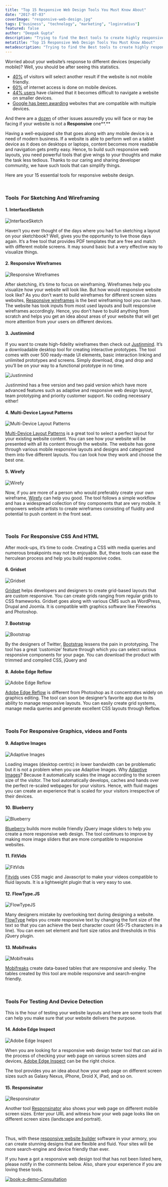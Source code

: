 ```yaml
---
title: "Top 15 Responsive Web Design Tools You Must Know About"
date: "2017-07-03"
coverImage: "responsive-web-design.jpg"
tags: ["business", "technology", "marketing", "loginradius"]
featured: false 
author: "Deepak Gupta"
description: "Trying to find the Best tools to create highly responsive web designs? Here's your one stop shop to find everything you need to make your website more responsive"
metatitle: "Top 15 Responsive Web Design Tools You Must Know About"
metadescription: "Trying to find the Best tools to create highly responsive web designs? Here's your one stop shop to find everything you need to make your website more responsive"
---
```

Worried about your website’s response to different devices (especially mobile)? Well, you should be after seeing this statistics. 

- [40%](http://www.iacquire.com/blog/mobile-behavior-big-game-seating-a-study-with-surveymonkey) of visitors will select another result if the website is not mobile friendly.
- [60%](https://www.bopdesign.com/bop-blog/2015/02/responsive-web-design-statistics/) of internet access is done on mobile devices.
- [44% users](https://www.bopdesign.com/bop-blog/2015/02/responsive-web-design-statistics/) have claimed that it becomes difficult to navigate a website on smaller devices.
- [Google has been awarding](https://www.awwwards.com/why-responsive-design-support-is-the-most-important-feature-you-can-add-to-your-website.html) websites that are compatible with multiple devices.

And there are a [dozen](https://blog.hubspot.com/marketing/compelling-stats-website-design-optimization-list) of other issues assuredly you will face or may be facing if your website is not a **Responsive** one**.**

Having a well-equipped site that goes along with any mobile device is a need of modern business. If a website is able to perform well on a tablet device as it does on desktops or laptops, content becomes more readable and navigation gets pretty easy. Hence, to build such responsive web layouts, you need powerful tools that give wings to your thoughts and make the task less tedious. Thanks to our caring and sharing developer community, we have such tools that can simplify things.

Here are your 15 essential tools for responsive website design.

 

### **Tools  For Sketching And Wireframing**

#### **1\. InterfaceSketch**

![InterfaceSketch]( InterfaceSketch.png?ver=1553881376)

Haven’t you ever thought of the days where you had fun sketching a layout on your sketchbook? Well, gives you the opportunity to live those days again. It‘s a free tool that provides PDF templates that are free and match with different mobile screens. It may sound basic but a very effective way to visualize things.

#### **2\. Responsive Wireframes**

![Responsive Wireframes]( Responsive-Wireframes-1.png?ver=1553881376)

After sketching, it’s time to focus on wireframing. Wireframes help you visualize how your website will look like. But how would responsive website look like? As you don’t want to build wireframes for different screen sizes websites, [Responsive wireframes](http://www.thismanslife.co.uk/projects/lab/responsivewireframes/#desktop) is the best wireframing tool you can have. The website has took inputs from most used layouts and built responsive wireframes accordingly. Hence, you don’t have to build anything from scratch and helps you get an idea about areas of your website that will get more attention from your users on different devices.

#### **3\. Justinmind**

If you want to create high-fidelity wireframes then check out [Justinmind](https://www.justinmind.com/). It’s a downloadable desktop tool for creating interactive prototypes. The tool comes with over 500 ready-made UI elements, basic interaction linking and unlimited prototypes and screens. Simply download, drag and drop and you’ll be on your way to a functional prototype in no time.

![Justinmind]( Justinmind.png?ver=1553881376)

Justinmind has a free version and two paid version which have more advanced features such as adaptive and responsive web design layout, team prototyping and priority customer support. No coding necessary either!

#### **4\. Multi-Device Layout Patterns**

![Multi-Device Layout Patterns]( Multi-Device-Layout-Patterns.png?ver=1553881376)

[Multi-Device Layout Patterns](https://www.lukew.com/ff/entry.asp?1514) is a great tool to select a perfect layout for your existing website content. You can see how your website will be presented with all its content through the website. The website has gone through various mobile responsive layouts and designs and categorized them into five different layouts. You can look how they work and choose the best one.

#### **5\. Wirefy**

![Wirefy]( Wirefy.png?ver=1553881376)

Now, if you are more of a person who would preferably create your own wireframe, [Wirefy](http://getwirefy.com/) can help you good. The tool follows a simple workflow and has a widespread collection of tiny components that are very mobile. It empowers website artists to create wireframes consisting of fluidity and potential to push content in the front seat. 

 

### **Tools  For Responsive CSS And HTML**

After mock-ups, it’s time to code. Creating a CSS with media queries and numerous breakpoints may not be enjoyable. But, these tools can ease the herculean process and help you build responsive codes.

#### **6\. Gridset**

![Gridset]( Gridset.png?ver=1553881376)

[Gridset](https://gridsetapp.com/) helps developers and designers to create grid-based layouts that are custom responsive. You can create grids ranging from regular grids to CSS frameworks. Gridset goes along with various CMS such as WordPress, Drupal and Joomla. It is compatible with graphics software like Fireworks and Photoshop.

#### **7\. Bootstrap**

![Bootstrap]( Bootstrap.png?ver=1553881376)

By the designers of Twitter, [Bootstrap](http://getbootstrap.com/) lessens the pain in prototyping. The tool has a great ‘customize’ feature through which you can select various responsive components for your page. You can download the product with trimmed and compiled CSS, jQuery and

#### **8\. Adobe Edge Reflow**

![Adobe Edge Reflow]( Adobe-Edge-Reflow.png?ver=1553881376)

[Adobe Edge Reflow](http://www.adobe.com/products/edge-reflow.html) is different from Photoshop as it concentrates widely on graphics editing. The tool can soon be designer’s favorite app due to its ability to manage responsive layouts. You can easily create grid systems, manage media queries and generate excellent CSS layouts through Reflow.

 

### **Tools For Responsive Graphics, videos and Fonts**

#### **9\. Adaptive Images**

![Adaptive Images]( Adaptive-Images.png?ver=1553881376)

Loading images (desktop centric) in lower bandwidth can be problematic but it is not a problem when you use Adaptive Images. Why [Adaptive Images](http://adaptive-images.com/)? Because it automatically scales the image according to the screen size of the visitor. The tool automatically develops, caches and hands over the perfect re-scaled webpages for your visitors. Hence, with fluid mages you can create an experience that is scaled for your visitors irrespective of their devices.

#### **10\. Blueberry**

![Blueberry]( Blueberry.png?ver=1553881376)

[Blueberry](http://marktyrrell.com/labs/blueberry/) builds more mobile friendly jQuery image sliders to help you create a more responsive web design. The tool continues to improve by making more image sliders that are more compatible to responsive websites.

#### **11\. FitVids**

![FitVids]( FitVids.png?ver=1553881376)

[Fitvids](http://fitvidsjs.com/) uses CSS magic and Javascript to make your videos compatible to fluid layouts. It is a lightweight plugin that is very easy to use. 

#### **12\. FlowType.JS**

![FlowTypeJS]( FlowTypeJS.png?ver=1553881376)

Many designers mistake by overlooking text during designing a website. [FlowType](http://simplefocus.com/flowtype/) helps you create responsive text by changing the font size of the text so that you can achieve the best character count (45-75 characters in a line). You can even set element and font size ratios and thresholds in this jQuery plugin.

#### **13\. Mobifreaks**

![Mobifreaks]( Mobifreaks.png?ver=1553881376)

[Mobifreaks](http://mobifreaks.com/) create data-based tables that are responsive and sleeky. The tables created by this tool are mobile responsive and search-engine friendly.

 

### **Tools For Testing And Device Detection**

This is the hour of testing your website layouts and here are some tools that can help you make sure that your website delivers the purpose.

#### **14\. Adobe Edge Inspect**

![Adobe Edge Inspect]( Adobe-Edge-Inspect.png?ver=1553881376)

When you are looking for a responsive web design tester tool that can aid in the process of checking your web page on various screen sizes and devices, [Adobe Edge Inspect](http://www.adobe.com/products/edge-inspect.html) can be the right choice.

The tool provides you an idea about how your web page on different screen sizes such as Galaxy Nexus, iPhone, Droid X, iPad, and so on.

#### **15\. Responsinator**

![Responsinator]( Responsinator.png?ver=1553881376)

Another tool [Responsinator](https://www.responsinator.com/) also shows your web page on different mobile screen sizes. Enter your URL and witness how your web page looks like on different screen sizes (landscape and portrait).

 

Thus, with these <a rel="nofollow" href="https://www.boxmode.com/">responsive website builder</a> software in your armory, you can create stunning designs that are flexible and fluid. Your sites will be more search-engine and device friendly than ever.

If you have a got a responsive web design tool that has not been listed here, please notify in the comments below. Also, share your experience if you are loving these tools.

[![book-a-demo-Consultation](book-a-demo.png)](https://www.loginradius.com/book-a-demo/)